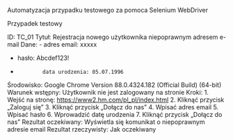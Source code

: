 Automatyzacja przypadku testowego za pomoca Selenium WebDriver

Przypadek testowy

ID: TC_01
Tytuł: Rejestracja nowego użytkownika niepoprawnym adresem e-mail
Dane: - adres email: xxxxx
 - hasło: Abcdef123!
-             data urodzenia: 05.07.1996
Środowisko: Google Chrome Version 88.0.4324.182 (Official Build) (64-bit)
Warunek wstępny: Użytkownik nie jest zalogowany na stronie
Kroki: 1. Wejść na stronę: https://www2.hm.com/pl_pl/index.html
 2. Kliknąć przycisk „Zaloguj się”
 3. Kliknąć przycisk „Dołącz do nas”
 4. Wpisać adres email
 5. Wpisać hasło
 6. Wprowadzić datę urodzenia
 7. Kliknąć przycisk „Dołącz do nas”
Rezultat oczekiwany: Wyświetla się komunikat o niepoprawnym adresie email
Rezultat rzeczywisty: Jak oczekiwany
